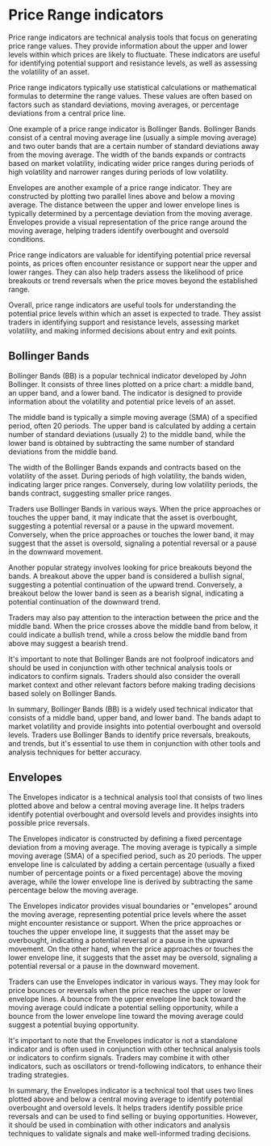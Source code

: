 # Price Range indicators

Price range indicators are technical analysis tools that focus on generating
price range values. They provide information about the upper and lower levels
within which prices are likely to fluctuate. These indicators are useful for
identifying potential support and resistance levels, as well as assessing the
volatility of an asset.

Price range indicators typically use statistical calculations or mathematical
formulas to determine the range values. These values are often based on factors
such as standard deviations, moving averages, or percentage deviations from a
central price line.

One example of a price range indicator is Bollinger Bands. Bollinger Bands
consist of a central moving average line (usually a simple moving average) and
two outer bands that are a certain number of standard deviations away from the
moving average. The width of the bands expands or contracts based on market
volatility, indicating wider price ranges during periods of high volatility and
narrower ranges during periods of low volatility.

Envelopes are another example of a price range indicator. They are constructed
by plotting two parallel lines above and below a moving average. The distance
between the upper and lower envelope lines is typically determined by a
percentage deviation from the moving average. Envelopes provide a visual
representation of the price range around the moving average, helping traders
identify overbought and oversold conditions.

Price range indicators are valuable for identifying potential price reversal
points, as prices often encounter resistance or support near the upper and
lower ranges. They can also help traders assess the likelihood of price
breakouts or trend reversals when the price moves beyond the established range.

Overall, price range indicators are useful tools for understanding the
potential price levels within which an asset is expected to trade. They assist
traders in identifying support and resistance levels, assessing market
volatility, and making informed decisions about entry and exit points.

## Bollinger Bands

Bollinger Bands (BB) is a popular technical indicator developed by John
Bollinger. It consists of three lines plotted on a price chart: a middle band,
an upper band, and a lower band. The indicator is designed to provide
information about the volatility and potential price levels of an asset.

The middle band is typically a simple moving average (SMA) of a specified
period, often 20 periods. The upper band is calculated by adding a certain
number of standard deviations (usually 2) to the middle band, while the lower
band is obtained by subtracting the same number of standard deviations from
the middle band.

The width of the Bollinger Bands expands and contracts based on the
volatility of the asset. During periods of high volatility, the bands widen,
indicating larger price ranges. Conversely, during low volatility periods,
the bands contract, suggesting smaller price ranges.

Traders use Bollinger Bands in various ways. When the price approaches or
touches the upper band, it may indicate that the asset is overbought,
suggesting a potential reversal or a pause in the upward movement.
Conversely, when the price approaches or touches the lower band, it may
suggest that the asset is oversold, signaling a potential reversal or a pause
in the downward movement.

Another popular strategy involves looking for price breakouts beyond the
bands. A breakout above the upper band is considered a bullish signal,
suggesting a potential continuation of the upward trend. Conversely, a
breakout below the lower band is seen as a bearish signal, indicating a
potential continuation of the downward trend.

Traders may also pay attention to the interaction between the price and the
middle band. When the price crosses above the middle band from below, it
could indicate a bullish trend, while a cross below the middle band from
above may suggest a bearish trend.

It's important to note that Bollinger Bands are not foolproof indicators and
should be used in conjunction with other technical analysis tools or
indicators to confirm signals. Traders should also consider the overall
market context and other relevant factors before making trading decisions
based solely on Bollinger Bands.

In summary, Bollinger Bands (BB) is a widely used technical indicator that
consists of a middle band, upper band, and lower band. The bands adapt to
market volatility and provide insights into potential overbought and oversold
levels. Traders use Bollinger Bands to identify price reversals, breakouts,
and trends, but it's essential to use them in conjunction with other tools
and analysis techniques for better accuracy.

## Envelopes

The Envelopes indicator is a technical analysis tool that consists of two lines
plotted above and below a central moving average line. It helps traders
identify potential overbought and oversold levels and provides insights into
possible price reversals.

The Envelopes indicator is constructed by defining a fixed percentage deviation
from a moving average. The moving average is typically a simple moving average
(SMA) of a specified period, such as 20 periods. The upper envelope line is
calculated by adding a certain percentage (usually a fixed number of percentage
points or a fixed percentage) above the moving average, while the lower
envelope line is derived by subtracting the same percentage below the moving
average.

The Envelopes indicator provides visual boundaries or "envelopes" around the
moving average, representing potential price levels where the asset might
encounter resistance or support. When the price approaches or touches the upper
envelope line, it suggests that the asset may be overbought, indicating a
potential reversal or a pause in the upward movement. On the other hand, when
the price approaches or touches the lower envelope line, it suggests that the
asset may be oversold, signaling a potential reversal or a pause in the
downward movement.

Traders can use the Envelopes indicator in various ways. They may look for
price bounces or reversals when the price reaches the upper or lower envelope
lines. A bounce from the upper envelope line back toward the moving average
could indicate a potential selling opportunity, while a bounce from the lower
envelope line toward the moving average could suggest a potential buying
opportunity.

It's important to note that the Envelopes indicator is not a standalone
indicator and is often used in conjunction with other technical analysis tools
or indicators to confirm signals. Traders may combine it with other indicators,
such as oscillators or trend-following indicators, to enhance their trading
strategies.

In summary, the Envelopes indicator is a technical tool that uses two lines
plotted above and below a central moving average to identify potential
overbought and oversold levels. It helps traders identify possible price
reversals and can be used to find selling or buying opportunities. However,
it should be used in combination with other indicators and analysis
techniques to validate signals and make well-informed trading decisions.
